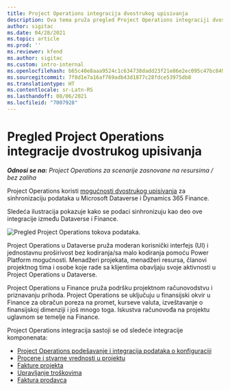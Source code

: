 ```yaml
---
title: Project Operations integracija dvostrukog upisivanja
description: Ova tema pruža pregled Project Operations integraciji dvostrukog upisivanja.
author: sigitac
ms.date: 04/28/2021
ms.topic: article
ms.prod: ''
ms.reviewer: kfend
ms.author: sigitac
ms.custom: intro-internal
ms.openlocfilehash: b65c40e8aaa9524c1c634738dadd23f21e86e2ec095c47bc849467c8806addbc
ms.sourcegitcommit: 7f8d1e7a16af769adb43d1877c28fdce53975db8
ms.translationtype: HT
ms.contentlocale: sr-Latn-RS
ms.lasthandoff: 08/06/2021
ms.locfileid: "7007928"
---
```

# <a name="project-operations-dual-write-integration-overview"></a>Pregled Project Operations integracije dvostrukog upisivanja

_**Odnosi se na:** Project Operations za scenarije zasnovane na resursima / bez zaliha_

Project Operations koristi [mogućnosti dvostrukog upisivanja](/dynamics365/fin-ops-core/dev-itpro/data-entities/dual-write/dual-write-home-page) za sinhronizaciju podataka u Microsoft Dataverse i Dynamics 365 Finance.

Sledeća ilustracija pokazuje kako se podaci sinhronizuju kao deo ove integracije između Dataverse i Finance.

![Pregled Project Operations tokova podataka.](./media/ProjectOperationsFlows.jpg)

Project Operations u Dataverse pruža moderan korisnički interfejs (UI) i jednostavnu proširivost bez kodiranja/sa malo kodiranja pomoću Power Platform mogućnosti. Menadžeri projekata, menadžeri resursa, članovi projektnog tima i osobe koje rade sa klijentima obavljaju svoje aktivnosti u Project Operations u Dataverse.

Project Operations u Finance pruža podršku projektnom računovodstvu i priznavanju prihoda. Project Operations se uključuju u finansijski okvir u Finance za obračun poreza na promet, kurseve valuta, izveštavanje o finansijskoj dimenziji i još mnogo toga. Iskustva računovođa na projektu uglavnom se temelje na Finance.

Project Operations integracija sastoji se od sledeće integracije komponenata:


- [Project Operations podešavanje i integracija podataka o konfiguraciji](resource-dual-write-setup-integration.md) 
- [Procene i stvarne vrednosti u projektu](resource-dual-write-estimates-actuals.md)
- [Fakture projekta](resource-dual-write-project-invoice.md)
- [Upravljanje troškovima](resource-dual-write-expense.md)
- [Faktura prodavca](resource-dual-write-vendor-invoice.md)
